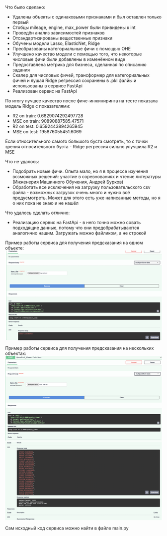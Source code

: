 Что было сделано:
* Удалены объекты с одинаковыми признаками и был оставлен только первый
* Стобцы mileage, engine, max_power были привидены к int
* Проведён анализ зависимостей признаков
* Отсандартизированы вещественные признаки
* Обучены модели Lasso, ElasticNet, Ridge
* Преобразованы категориальные фичи с помощью OHE
* Улучшено качество модели с помощью того, что некоторые числовые фичи были добавлены в изменённом виде
* Предоставлена метрика для бизнеса, сделанная по описанию задания
* Скалер для числовых фичей, трансформер для категориальных фичей и лушая Ridge регрессия сохранены в .pkl фалйы и использованы в сервисе FastApi
* Реализован сервис на FastApi

По итогу лучшее качество после фиче-инжиниринга на тесте показала модель Ridge с показателями:
* R2 on train: 0.6829074292497728
* MSE on train: 90890887585.47571
* R2 on test: 0.6592443894265945
* MSE on test: 195876055451.6069

Если относительного самого большого буста смотреть, то с точки зрения относительного буста - Ridge регрессия сильно улучшила R2 и MSE

Что не удалось:
* Подобрать новые фичи. Опыта мало, но я в процессе изучения возможных решений: участие в соревнованиях и чтение литературы (Инженерия Машинного Обучения, Андрей Бурков)
* Обработать все исключения на загрузку пользовательского csv файла - возможных загрузок очень много и нужно всё предусмотреть. Может для этого есть уже написанные методы, но я о них пока не знаю и не нашёл

Что удалось сделать отлично:
* Реализацию сервис на FastApi - в него точно можно совать подходящие данные, потому что они предобрабатываются аналогично нашим. Загружать можно файликом, а не строкой

Пример работы сервиса для получения предсказания на одном объекте:
![alt text](https://github.com/mdan2000/MLHS_master/blob/master/1/ML/HW/1/list_item.png)

Пример работы сервиса для получения предсказания на нескольких объектах:
![alt text](https://github.com/mdan2000/MLHS_master/blob/master/1/ML/HW/1/list_items_1.png)
![alt text](https://github.com/mdan2000/MLHS_master/blob/master/1/ML/HW/1/list_items_2.png)

Сам исходный код сервиса можно найти в файле main.py
